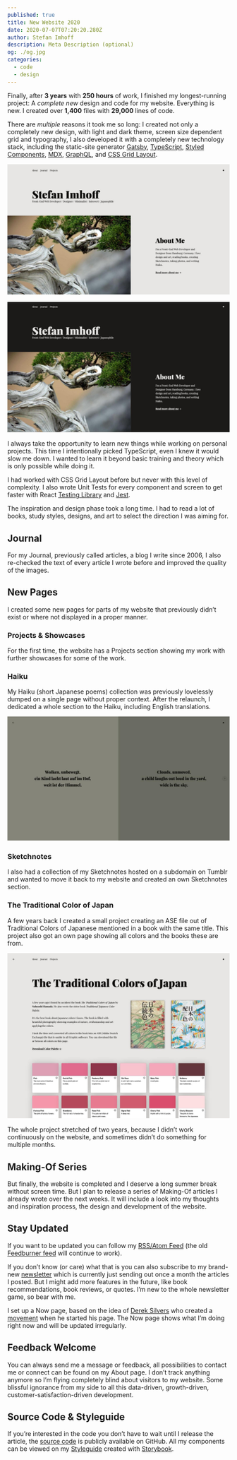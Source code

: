 ```yaml
---
published: true
title: New Website 2020
date: 2020-07-07T07:20:20.280Z
author: Stefan Imhoff
description: Meta Description (optional)
og: ./og.jpg
categories:
  - code
  - design
---
```


Finally, after **3 years** with **250 hours** of work, I finished my longest-running project: A _complete new_ design and code for my website. Everything is new. I created over **1,400** files with **29,000** lines of code.

There are _multiple_ reasons it took me so long: I created not only a completely new design, with light and dark theme, screen size dependent grid and typography, I also developed it with a completely new technology stack, including the static-site generator [Gatsby](https://www.gatsbyjs.org/), [TypeScript](https://www.typescriptlang.org/), [Styled Components](https://styled-components.com/), [MDX](https://mdxjs.com/), [GraphQL](https://graphql.org/), and [CSS Grid Layout](https://developer.mozilla.org/en-US/docs/Web/CSS/CSS_Grid_Layout).

![Light Version Homepage](homepage-light.jpg)

![Dark Version Homepage](homepage-dark.jpg)

I always take the opportunity to learn new things while working on personal projects. This time I intentionally picked TypeScript, even I knew it would slow me down. I wanted to learn it beyond basic training and theory which is only possible while doing it.

I had worked with CSS Grid Layout before but never with this level of complexity. I also wrote Unit Tests for every component and screen to get faster with React [Testing Library](https://testing-library.com/) and [Jest](https://jestjs.io/).

The inspiration and design phase took a long time. I had to read a lot of books, study styles, designs, and art to select the direction I was aiming for.

## Journal

For my <TextLink to="/journal/">Journal</TextLink>, previously called articles, a blog I write since 2006, I also re-checked the text of every article I wrote before and improved the quality of the images.

## New Pages

I created some new pages for parts of my website that previously didn’t exist or where not displayed in a proper manner.

### Projects & Showcases

For the first time, the website has a <TextLink to="/projects/">Projects</TextLink> section showing my work with further showcases for some of the work.

### Haiku

My Haiku (short Japanese poems) collection was previously lovelessly dumped on a single page without proper context. After the relaunch, I dedicated a whole section to the <TextLink to="/haiku/">Haiku</TextLink>, including English translations.

![Haiku](haiku.jpg)

### Sketchnotes

I also had a collection of my Sketchnotes hosted on a subdomain on Tumblr and wanted to move it back to my website and created an own <TextLink to="/sketchnotes/">Sketchnotes</TextLink> section.

### The Traditional Color of Japan

A few years back I created a small project creating an ASE file out of Traditional Colors of Japanese mentioned in a book with the same title. This project also got <TextLink to="/traditional-colors-of-japan/">an own page</TextLink> showing all colors and the books these are from.

![The Traditional Colors of Japan](colors-of-japan.jpg)

The whole project stretched of two years, because I didn’t work continuously on the website, and sometimes didn’t do something for multiple months.

## Making-Of Series

But finally, the website is completed and I deserve a long summer break without screen time. But I plan to release a series of Making-Of articles I already wrote over the next weeks. It will include a look into my thoughts and inspiration process, the design and development of the website.

## Stay Updated

If you want to be updated you can follow my [RSS/Atom Feed](https://www.stefanimhoff.de/index.xml) (the old [Feedburner feed](https://feeds.feedburner.com/stefanimhoff) will continue to work).

If you don’t know (or care) what that is you can also subscribe to my brand-new [newsletter](https://mailchi.mp/2658683a02d9/stefanimhoff) which is currently just sending out once a month the articles I posted. But I might add more features in the future, like book recommendations, book reviews, or quotes. I’m new to the whole newsletter game, so bear with me.

I set up a <TextLink to="/now/">Now</TextLink> page, based on the idea of [Derek Silvers](https://sivers.org/) who created a [movement](https://nownownow.com/) when he started his page. The Now page shows what I’m doing right now and will be updated irregularly.

## Feedback Welcome

You can always send me a message or feedback, all possibilities to contact me or connect can be found on my <TextLink to="/about/">About</TextLink> page. I don’t track anything anymore so I’m flying completely blind about visitors to my website. Some blissful ignorance from my side to all this data-driven, growth-driven, customer-satisfaction-driven development.

## Source Code & Styleguide

If you’re interested in the code you don’t have to wait until I release the article, the [source code](https://github.com/kogakure/website-gatsby-stefanimhoff.de) is publicly available on GitHub. All my components can be viewed on my [Styleguide](https://styleguide.stefanimhoff.de/) created with [Storybook](https://storybook.js.org/).
